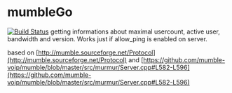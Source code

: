 mumbleGo
============
[![Build Status](https://travis-ci.org/tkschmidt/mumbleGoInfo.svg?branch=master)](https://travis-ci.org/tkschmidt/mumbleGoInfo)
getting informations about maximal usercount, active user, bandwidth and version. Works just if allow_ping is enabled on server.

based on [http://mumble.sourceforge.net/Protocol](http://mumble.sourceforge.net/Protocol) and [https://github.com/mumble-voip/mumble/blob/master/src/murmur/Server.cpp#L582-L596](https://github.com/mumble-voip/mumble/blob/master/src/murmur/Server.cpp#L582-L596)